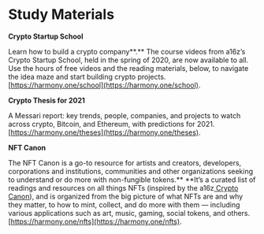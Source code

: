 # Study Materials

**Crypto Startup School**

Learn how to build a crypto company**.** The course videos from a16z’s Crypto Startup School, held in the spring of 2020, are now available to all. Use the hours of free videos and the reading materials, below, to navigate the idea maze and start building crypto projects. [https://harmony.one/school](https://harmony.one/school).

**Crypto Thesis for 2021**

A Messari report: key trends, people, companies, and projects to watch across crypto, Bitcoin, and Ethereum, with predictions for 2021. [https://harmony.one/theses](https://harmony.one/theses).

**NFT Canon**

The NFT Canon is a go-to resource for artists and creators, developers, corporations and institutions, communities and other organizations seeking to understand or do more with non-fungible tokens.** **It’s a curated list of readings and resources on all things NFTs (inspired by the a16z[ Crypto Canon](https://a16z.com/2018/02/10/crypto-readings-resources/)), and is organized from the big picture of what NFTs are and why they matter, to how to mint, collect, and do more with them — including various applications such as art, music, gaming, social tokens, and others. [https://harmony.one/nfts](https://harmony.one/nfts).
